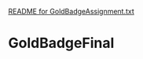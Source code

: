 [README for GoldBadgeAssignment.txt](https://github.com/Kristen112087/GoldBadgeFinal/files/7060013/README.for.GoldBadgeAssignment.txt)
# GoldBadgeFinal

